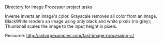 Directory for Image Processor project tasks

Inverse inverts an image's color.
Grayscale removes all color from an image.
BlackWhite renders an image using only black and white pixels (no grey);
Thumbnail scales the image to the input height in pixels.

Resource: http://csharpexamples.com/fast-image-processing-c/
